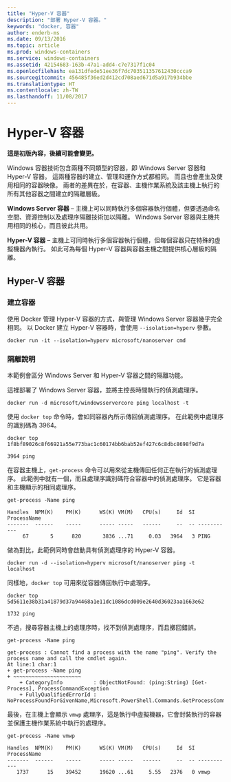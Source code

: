 ```yaml
---
title: "Hyper-V 容器"
description: "部署 Hyper-V 容器。"
keywords: "docker, 容器"
author: enderb-ms
ms.date: 09/13/2016
ms.topic: article
ms.prod: windows-containers
ms.service: windows-containers
ms.assetid: 42154683-163b-47a1-add4-c7e7317f1c04
ms.openlocfilehash: ea131dfede51ee36f7dc703511357612430ccca9
ms.sourcegitcommit: 456485f36ed2d412cd708aed671d5a917b934bbe
ms.translationtype: HT
ms.contentlocale: zh-TW
ms.lasthandoff: 11/08/2017
---
```

# <a name="hyper-v-containers"></a>Hyper-V 容器

**這是初版內容，後續可能會變更。** 

Windows 容器技術包含兩種不同類型的容器，即 Windows Server 容器和 Hyper-V 容器。 這兩種容器的建立、管理和運作方式都相同。 而且也會產生及使用相同的容器映像。 兩者的差異在於，在容器、主機作業系統及該主機上執行的所有其他容器之間建立的隔離層級。

**Windows Server 容器** – 主機上可以同時執行多個容器執行個體，但要透過命名空間、資源控制以及處理序隔離技術加以隔離。  Windows Server 容器與主機共用相同的核心，而且彼此共用。

**Hyper-V 容器** – 主機上可同時執行多個容器執行個體，但每個容器只在特殊的虛擬機器內執行。 如此可為每個 Hyper-V 容器與容器主機之間提供核心層級的隔離。

## <a name="hyper-v-container"></a>Hyper-V 容器

### <a name="create-container"></a>建立容器

使用 Docker 管理 Hyper-V 容器的方式，與管理 Windows Server 容器幾乎完全相同。 以 Docker 建立 Hyper-V 容器時，會使用 `--isolation=hyperv` 參數。

```
docker run -it --isolation=hyperv microsoft/nanoserver cmd
```

### <a name="isolation-explanation"></a>隔離說明

本範例會區分 Windows Server 和 Hyper-V 容器之間的隔離功能。 

這裡部署了 Windows Server 容器，並將主控長時間執行的偵測處理序。

```
docker run -d microsoft/windowsservercore ping localhost -t
```

使用 `docker top` 命令時，會如同容器內所示傳回偵測處理序。 在此範例中處理序的識別碼為 3964。

```
docker top 1f8bf89026c8f66921a55e773bac1c60174bb6bab52ef427c6c8dbc8698f9d7a

3964 ping
```

在容器主機上，`get-process` 命令可以用來從主機傳回任何正在執行的偵測處理序。 此範例中就有一個，而且處理序識別碼符合容器中的偵測處理序。 它是容器和主機顯示的相同處理序。

```
get-process -Name ping

Handles  NPM(K)    PM(K)      WS(K) VM(M)   CPU(s)     Id  SI ProcessName
-------  ------    -----      ----- -----   ------     --  -- -----------
     67       5      820       3836 ...71     0.03   3964   3 PING
```

做為對比，此範例同時會啟動具有偵測處理序的 Hyper-V 容器。 

```
docker run -d --isolation=hyperv microsoft/nanoserver ping -t localhost
```

同樣地，`docker top` 可用來從容器傳回執行中處理序。

```
docker top 5d5611e38b31a41879d37a94468a1e11dc1086dcd009e2640d36023aa1663e62

1732 ping
```

不過，搜尋容器主機上的處理序時，找不到偵測處理序，而且擲回錯誤。

```
get-process -Name ping

get-process : Cannot find a process with the name "ping". Verify the process name and call the cmdlet again.
At line:1 char:1
+ get-process -Name ping
+ ~~~~~~~~~~~~~~~~~~~~~~
    + CategoryInfo          : ObjectNotFound: (ping:String) [Get-Process], ProcessCommandException
    + FullyQualifiedErrorId : NoProcessFoundForGivenName,Microsoft.PowerShell.Commands.GetProcessCommand
```

最後，在主機上會顯示 `vmwp` 處理序，這是執行中虛擬機器，它會封裝執行的容器並保護主機作業系統中執行的處理序。

```
get-process -Name vmwp

Handles  NPM(K)    PM(K)      WS(K) VM(M)   CPU(s)     Id  SI ProcessName
-------  ------    -----      ----- -----   ------     --  -- -----------
   1737      15    39452      19620 ...61     5.55   2376   0 vmwp
```
